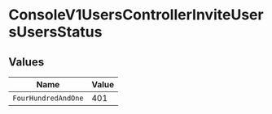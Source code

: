 # ConsoleV1UsersControllerInviteUsersUsersStatus


## Values

| Name                | Value               |
| ------------------- | ------------------- |
| `FourHundredAndOne` | 401                 |